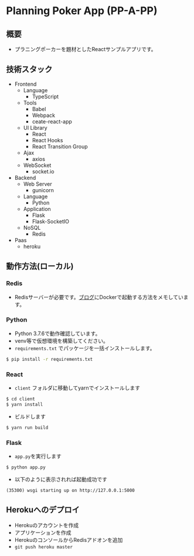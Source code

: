 # Planning Poker App (PP-A-PP)

## 概要
* プラニングポーカーを題材としたReactサンプルアプリです。

## 技術スタック
* Frontend
  + Language
    - TypeScript
  + Tools
    - Babel
    - Webpack
    - ceate-react-app
  + UI Library
    - React
    - React Hooks
    - React Transition Group
  + Ajax
    - axios
  + WebSocket
    - socket.io
* Backend
  + Web Server
    - gunicorn
  + Language
    - Python
  + Application
    - Flask
    - Flask-SocketIO
  + NoSQL
    - Redis
* Paas
  + heroku

## 動作方法(ローカル)
### Redis
* Redisサーバーが必要です。[ブログ](https://blog.ynkb.xyz/207/)にDockerで起動する方法をメモしています。
### Python
* Python 3.7.6で動作確認しています。
* venv等で仮想環境を構築してください。
* `requirements.txt` でパッケージを一括インストールします。
```bash
$ pip install -r requirements.txt
```
### React
* `client` フォルダに移動してyarnでインストールします
```bash
$ cd client
$ yarn install
```
* ビルドします
```bash
$ yarn run build
```
### Flask
* `app.py`を実行します
```bash
$ python app.py
```
* 以下のように表示されれば起動成功です
```
(35300) wsgi starting up on http://127.0.0.1:5000
```

## Herokuへのデプロイ
* Herokuのアカウントを作成
* アプリケーションを作成
* HerokuのコンソールからRedisアドオンを追加
* `git push heroku master`